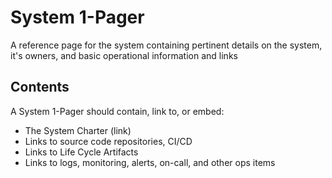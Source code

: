 # System 1-Pager
A reference page for the system containing pertinent details on the system, it's owners, and basic operational information and links

## Contents
A System 1-Pager should contain, link to, or embed:
* The System Charter (link)
* Links to source code repositories, CI/CD
* Links to Life Cycle Artifacts
* Links to logs, monitoring, alerts, on-call, and other ops items
